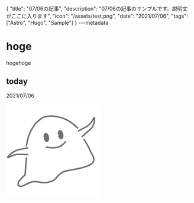 {
  "title": "07/06の記事",
  "description": "07/06の記事のサンプルです。説明文がここに入ります",
  "icon": "/assets/test.png",
  "date": "2021/07/06",
  "tags": ["Astro", "Hugo", "Sample"]
}
---metadata

# hoge
hogehoge

## today
2021/07/06

![img](/assets/test.png)
